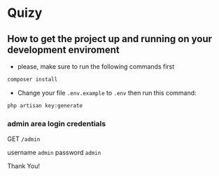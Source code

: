 # Quizy

## How to get the project up and running on your development enviroment

- please, make sure to run the following commands first

```sh
composer install
```

- Change your file `.env.example` to `.env` then run this command:

```sh
php artisan key:generate
```

### admin area login credentials

GET `/admin` 

username `admin` 
password `admin` 



Thank You!
